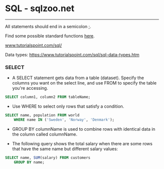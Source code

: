 # SQL - sqlzoo.net

---

All statements should end in a semicolon ;.

Find some possible standard functions [here](https://sqlzoo.net/wiki/FUNCTIONS).

www.tutorialspoint.com/sql/

Data types: https://www.tutorialspoint.com/sql/sql-data-types.htm

### SELECT

* A SELECT statement gets data from a table (dataset). Specify the columns you want on the select line, and use FROM to specify the table you're accessing.

```SQL
SELECT column1, column2 FROM tableName;
```

* Use WHERE to select only rows that satisfy a condition.

```SQL
SELECT name, population FROM world
	WHERE name IN ('Sweden', 'Norway', 'Denmark');
```

* GROUP BY columnName is used to combine rows with identical data in the column called columnName.

* The following query shows the total salary when there are some rows that have the same name but different salary values:

```SQL
SELECT name, SUM(salary) FROM customers
	GROUP BY name;
```

